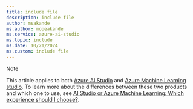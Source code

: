 ```yaml
---
title: include file
description: include file
author: msakande
ms.author: mopeakande
ms.service: azure-ai-studio
ms.topic: include
ms.date: 10/21/2024
ms.custom: include file
---
```


> [!NOTE]
> This article applies to both [Azure AI Studio](https://ai.azure.com/) and [Azure Machine Learning studio](https://ml.azure.com/). To learn more about the differences between these two products and which one to use, see [AI Studio or Azure Machine Learning: Which experience should I choose?](/ai/ai-studio-experiences-overview).